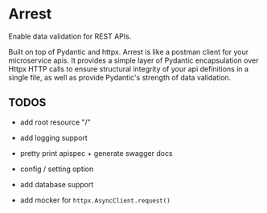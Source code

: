 # Arrest

Enable data validation for REST APIs.

Built on top of Pydantic and httpx.
Arrest is like a postman client for your microservice apis. It provides a simple layer of Pydantic encapsulation over Httpx HTTP calls to ensure structural integrity of your api definitions in a single file, as well as provide Pydantic's strength of data validation.

## TODOS

- add root resource "/"
- add logging support
- pretty print apispec + generate swagger docs
- config / setting option
- add database support

- add mocker for `httpx.AsyncClient.request()`
